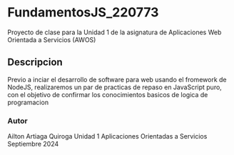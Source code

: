 # FundamentosJS_220773
Proyecto de clase para la Unidad 1 de la asignatura de Aplicaciones Web Orientada a Servicios (AWOS)

## Descripcion
Previo a inciar el desarrollo de software para web usando el fromework de NodeJS, realizaremos un par de practicas de repaso en JavaScript puro, con el objetivo de confirmar los conocimientos basicos de logica de programacion

### Autor
Ailton Artiaga Quiroga
Unidad 1
Aplicaciones Orientadas a Servicios
Septiembre 2024
